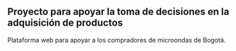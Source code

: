 # 

## Proyecto para apoyar la toma de decisiones en la adquisición de productos

Plataforma web para apoyar a los compradores de microondas de Bogotá.

